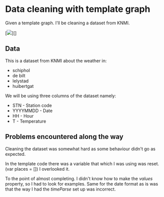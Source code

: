 # Data cleaning with template graph
Given a template graph. I'll be cleaning a dataset from KNMI.

[![][previewImg]][]

## Data
This is a dataset from KNMI about the weather in:
- schiphol
- de bilt
- lelystad
- huibertgat

We will be using three columns of the dataset namely:
- STN - Station code
- YYYYMMDD - Date
- HH - Hour
- T - Temperature

## Problems encountered along the way
Cleaning the dataset was somewhat hard as some behaviour didn't go as expected.

In the template code there was a variable that which I was using was reset. (var places = [])
I overlooked it.

To the point of almost completing. I didn't know how to make the *values* property, so I had to look for examples. Same for the date format as is was that the way I had the *timeParse* set up was incorrect.

[previewImg]: preview.png